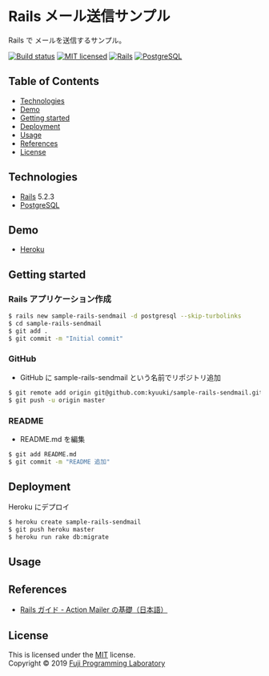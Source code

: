 Rails メール送信サンプル
========================

Rails で メールを送信するサンプル。

[![Build status][shield-build]](#)
[![MIT licensed][shield-license]](#)
[![Rails](https://img.shields.io/badge/-Rails-CC0000.svg?logo=rails&style=flat)][rails]
[![PostgreSQL](https://img.shields.io/badge/-PostgreSQL-336791.svg?logo=postgresql&style=flat)][postgresql]

## Table of Contents

* [Technologies](#technologies)
* [Demo](#demo)
* [Getting started](#getting-started)
* [Deployment](#deployment)
* [Usage](#usage)
* [References](#references)
* [License](#license)

## Technologies

* [Rails][rails] 5.2.3
* [PostgreSQL][postgresql]

## Demo

* [Heroku](https://sample-rails-sendmail.herokuapp.com)

## Getting started

### Rails アプリケーション作成

```sh
$ rails new sample-rails-sendmail -d postgresql --skip-turbolinks
$ cd sample-rails-sendmail
$ git add .
$ git commit -m "Initial commit"
```

### GitHub

- GitHub に sample-rails-sendmail という名前でリポジトリ追加

```sh
$ git remote add origin git@github.com:kyuuki/sample-rails-sendmail.git
$ git push -u origin master
```

### README

- README.md を編集

```sh
$ git add README.md
$ git commit -m "README 追加"
```

## Deployment

Heroku にデプロイ

```sh
$ heroku create sample-rails-sendmail
$ git push heroku master
$ heroku run rake db:migrate
```

## Usage


## References

* [Rails ガイド - Action Mailer の基礎（日本語）](https://railsguides.jp/action_mailer_basics.html)

## License

This is licensed under the [MIT](https://choosealicense.com/licenses/mit/) license.  
Copyright &copy; 2019 [Fuji Programming Laboratory][fuji-labo]



[rails]: https://rubyonrails.org/
[postgresql]: https://www.postgresql.org/
[bootstrap]: https://getbootstrap.com/
[slim]: http://slim-lang.com/

[shield-build]: https://img.shields.io/badge/build-passing-brightgreen.svg
[shield-license]: https://img.shields.io/badge/license-MIT-blue.svg

[fuji-labo]: https://fuji-labo.com/
